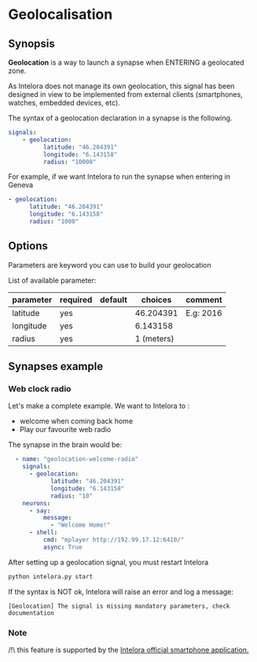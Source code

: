 # Geolocalisation

## Synopsis

**Geolocation** is a way to launch a synapse when ENTERING a geolocated zone.

As Intelora does not manage its own geolocation, this signal has been designed in view to be implemented from external clients (smartphones, watches, embedded devices, etc).

The syntax of a geolocation declaration in a synapse is the following.
```yml
signals:
    - geolocation:
          latitude: "46.204391"
          longitude: "6.143158"
          radius: "10000"
```

For example, if we want Intelora to run the synapse when entering in Geneva
```yml
- geolocation:
      latitude: "46.204391"
      longitude: "6.143158"
      radius: "1000"
```

## Options

Parameters are keyword you can use to build your geolocation

List of available parameter:

| parameter   | required | default | choices                                                         | comment   |
|-------------|----------|---------|-----------------------------------------------------------------|-----------|
| latitude    | yes      |         | 46.204391                                                         | E.g: 2016 |
| longitude   | yes      |         | 6.143158                                                    |           |
| radius      | yes      |         | 1 (meters)                                               |           |

## Synapses example

### Web clock radio

Let's make a complete example. 
We want to Intelora to :
- welcome when coming back home
- Play our favourite web radio

The synapse in the brain would be:
```yml
  - name: "geolocation-welcome-radio"
    signals:
      - geolocation:
            latitude: "46.204391"
            longitude: "6.143158"
            radius: "10"
    neurons:
      - say:
          message:
            - "Welcome Home!"
      - shell: 
          cmd: "mplayer http://192.99.17.12:6410/"
          async: True
```

After setting up a geolocation signal, you must restart Intelora
```bash
python intelora.py start
```

If the syntax is NOT ok, Intelora will raise an error and log a message:
```
[Geolocation] The signal is missing mandatory parameters, check documentation
```

### Note

/!\ this feature is supported by the [Intelora official smartphone application.](https://github.com/intelora-project/intelora-app)